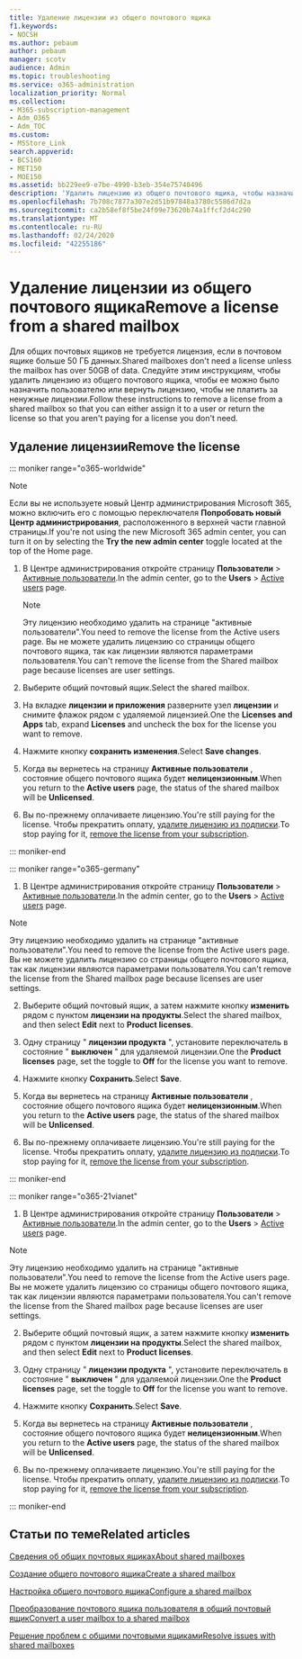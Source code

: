 ```yaml
---
title: Удаление лицензии из общего почтового ящика
f1.keywords:
- NOCSH
ms.author: pebaum
author: pebaum
manager: scotv
audience: Admin
ms.topic: troubleshooting
ms.service: o365-administration
localization_priority: Normal
ms.collection:
- M365-subscription-management
- Adm_O365
- Adm_TOC
ms.custom:
- MSStore_Link
search.appverid:
- BCS160
- MET150
- MOE150
ms.assetid: bb229ee9-e7be-4990-b3eb-354e75740496
description: 'Удалить лицензию из общего почтового ящика, чтобы назначить ее другому пользователю. '
ms.openlocfilehash: 7b708c7877a307e2d51b97848a3780c5586d7d2a
ms.sourcegitcommit: ca2b58ef8f5be24f09e73620b74a1ffcf2d4c290
ms.translationtype: MT
ms.contentlocale: ru-RU
ms.lasthandoff: 02/24/2020
ms.locfileid: "42255186"
---
```

# <a name="remove-a-license-from-a-shared-mailbox"></a><span data-ttu-id="6fe09-103">Удаление лицензии из общего почтового ящика</span><span class="sxs-lookup"><span data-stu-id="6fe09-103">Remove a license from a shared mailbox</span></span>

<span data-ttu-id="6fe09-104">Для общих почтовых ящиков не требуется лицензия, если в почтовом ящике больше 50 ГБ данных.</span><span class="sxs-lookup"><span data-stu-id="6fe09-104">Shared mailboxes don't need a license unless the mailbox has over 50GB of data.</span></span> <span data-ttu-id="6fe09-105">Следуйте этим инструкциям, чтобы удалить лицензию из общего почтового ящика, чтобы ее можно было назначить пользователю или вернуть лицензию, чтобы не платить за ненужные лицензии.</span><span class="sxs-lookup"><span data-stu-id="6fe09-105">Follow these instructions to remove a license from a shared mailbox so that you can either assign it to a user or return the license so that you aren't paying for a license you don't need.</span></span>
  
## <a name="remove-the-license"></a><span data-ttu-id="6fe09-106">Удаление лицензии</span><span class="sxs-lookup"><span data-stu-id="6fe09-106">Remove the license</span></span>

::: moniker range="o365-worldwide"

> [!NOTE]
> <span data-ttu-id="6fe09-107">Если вы не используете новый Центр администрирования Microsoft 365, можно включить его с помощью переключателя **Попробовать новый Центр администрирования**, расположенного в верхней части главной страницы.</span><span class="sxs-lookup"><span data-stu-id="6fe09-107">If you're not using the new Microsoft 365 admin center, you can turn it on by selecting the **Try the new admin center** toggle located at the top of the Home page.</span></span>

1. <span data-ttu-id="6fe09-108">В Центре администрирования откройте страницу **Пользователи** \> <a href="https://go.microsoft.com/fwlink/p/?linkid=834822" target="_blank">Активные пользователи</a>.</span><span class="sxs-lookup"><span data-stu-id="6fe09-108">In the admin center, go to the **Users** \> <a href="https://go.microsoft.com/fwlink/p/?linkid=834822" target="_blank">Active users</a> page.</span></span>

   > [!NOTE]
   > <span data-ttu-id="6fe09-109">Эту лицензию необходимо удалить на странице "активные пользователи".</span><span class="sxs-lookup"><span data-stu-id="6fe09-109">You need to remove the license from the Active users page.</span></span> <span data-ttu-id="6fe09-110">Вы не можете удалить лицензию со страницы общего почтового ящика, так как лицензии являются параметрами пользователя.</span><span class="sxs-lookup"><span data-stu-id="6fe09-110">You can't remove the license from the Shared mailbox page because licenses are user settings.</span></span> 
  
2. <span data-ttu-id="6fe09-111">Выберите общий почтовый ящик.</span><span class="sxs-lookup"><span data-stu-id="6fe09-111">Select the shared mailbox.</span></span>

3. <span data-ttu-id="6fe09-112">На вкладке **лицензии и приложения** разверните узел **лицензии** и снимите флажок рядом с удаляемой лицензией.</span><span class="sxs-lookup"><span data-stu-id="6fe09-112">One the **Licenses and Apps** tab, expand **Licenses** and uncheck the box for the license you want to remove.</span></span>

4. <span data-ttu-id="6fe09-113">Нажмите кнопку **сохранить изменения**.</span><span class="sxs-lookup"><span data-stu-id="6fe09-113">Select **Save changes**.</span></span>

5. <span data-ttu-id="6fe09-114">Когда вы вернетесь на страницу **Активные пользователи** , состояние общего почтового ящика будет **нелицензионным**.</span><span class="sxs-lookup"><span data-stu-id="6fe09-114">When you return to the **Active users** page, the status of the shared mailbox will be **Unlicensed**.</span></span>

6. <span data-ttu-id="6fe09-115">Вы по-прежнему оплачиваете лицензию.</span><span class="sxs-lookup"><span data-stu-id="6fe09-115">You're still paying for the license.</span></span> <span data-ttu-id="6fe09-116">Чтобы прекратить оплату, [удалите лицензию из подписки](../../commerce/licenses/remove-licenses-from-subscription.md).</span><span class="sxs-lookup"><span data-stu-id="6fe09-116">To stop paying for it, [remove the license from your subscription](../../commerce/licenses/remove-licenses-from-subscription.md).</span></span>

::: moniker-end

::: moniker range="o365-germany"

 1. <span data-ttu-id="6fe09-117">В Центре администрирования откройте страницу **Пользователи** \> <a href="https://go.microsoft.com/fwlink/p/?linkid=847686" target="_blank">Активные пользователи</a>.</span><span class="sxs-lookup"><span data-stu-id="6fe09-117">In the admin center, go to the **Users** \> <a href="https://go.microsoft.com/fwlink/p/?linkid=847686" target="_blank">Active users</a> page.</span></span>

   > [!NOTE]
   > <span data-ttu-id="6fe09-118">Эту лицензию необходимо удалить на странице "активные пользователи".</span><span class="sxs-lookup"><span data-stu-id="6fe09-118">You need to remove the license from the Active users page.</span></span> <span data-ttu-id="6fe09-119">Вы не можете удалить лицензию со страницы общего почтового ящика, так как лицензии являются параметрами пользователя.</span><span class="sxs-lookup"><span data-stu-id="6fe09-119">You can't remove the license from the Shared mailbox page because licenses are user settings.</span></span>

2. <span data-ttu-id="6fe09-120">Выберите общий почтовый ящик, а затем нажмите кнопку **изменить** рядом с пунктом **лицензии на продукты**.</span><span class="sxs-lookup"><span data-stu-id="6fe09-120">Select the shared mailbox, and then select **Edit** next to **Product licenses**.</span></span>

3. <span data-ttu-id="6fe09-121">Одну страницу " **лицензии продукта** ", установите переключатель в состояние " **выключен** " для удаляемой лицензии.</span><span class="sxs-lookup"><span data-stu-id="6fe09-121">One the **Product licenses** page, set the toggle to **Off** for the license you want to remove.</span></span>

4. <span data-ttu-id="6fe09-122">Нажмите кнопку **Сохранить**.</span><span class="sxs-lookup"><span data-stu-id="6fe09-122">Select **Save**.</span></span>

5. <span data-ttu-id="6fe09-123">Когда вы вернетесь на страницу **Активные пользователи** , состояние общего почтового ящика будет **нелицензионным**.</span><span class="sxs-lookup"><span data-stu-id="6fe09-123">When you return to the **Active users** page, the status of the shared mailbox will be **Unlicensed**.</span></span>

6. <span data-ttu-id="6fe09-124">Вы по-прежнему оплачиваете лицензию.</span><span class="sxs-lookup"><span data-stu-id="6fe09-124">You're still paying for the license.</span></span> <span data-ttu-id="6fe09-125">Чтобы прекратить оплату, [удалите лицензию из подписки](../../commerce/licenses/remove-licenses-from-subscription.md).</span><span class="sxs-lookup"><span data-stu-id="6fe09-125">To stop paying for it, [remove the license from your subscription](../../commerce/licenses/remove-licenses-from-subscription.md).</span></span>

::: moniker-end

::: moniker range="o365-21vianet"

 1. <span data-ttu-id="6fe09-126">В Центре администрирования откройте страницу **Пользователи** \> <a href="https://go.microsoft.com/fwlink/p/?linkid=850628" target="_blank">Активные пользователи</a>.</span><span class="sxs-lookup"><span data-stu-id="6fe09-126">In the admin center, go to the **Users** \> <a href="https://go.microsoft.com/fwlink/p/?linkid=850628" target="_blank">Active users</a> page.</span></span>

   > [!NOTE]
   > <span data-ttu-id="6fe09-127">Эту лицензию необходимо удалить на странице "активные пользователи".</span><span class="sxs-lookup"><span data-stu-id="6fe09-127">You need to remove the license from the Active users page.</span></span> <span data-ttu-id="6fe09-128">Вы не можете удалить лицензию со страницы общего почтового ящика, так как лицензии являются параметрами пользователя.</span><span class="sxs-lookup"><span data-stu-id="6fe09-128">You can't remove the license from the Shared mailbox page because licenses are user settings.</span></span>

2. <span data-ttu-id="6fe09-129">Выберите общий почтовый ящик, а затем нажмите кнопку **изменить** рядом с пунктом **лицензии на продукты**.</span><span class="sxs-lookup"><span data-stu-id="6fe09-129">Select the shared mailbox, and then select **Edit** next to **Product licenses**.</span></span>

3. <span data-ttu-id="6fe09-130">Одну страницу " **лицензии продукта** ", установите переключатель в состояние " **выключен** " для удаляемой лицензии.</span><span class="sxs-lookup"><span data-stu-id="6fe09-130">One the **Product licenses** page, set the toggle to **Off** for the license you want to remove.</span></span>

4. <span data-ttu-id="6fe09-131">Нажмите кнопку **Сохранить**.</span><span class="sxs-lookup"><span data-stu-id="6fe09-131">Select **Save**.</span></span>

5. <span data-ttu-id="6fe09-132">Когда вы вернетесь на страницу **Активные пользователи** , состояние общего почтового ящика будет **нелицензионным**.</span><span class="sxs-lookup"><span data-stu-id="6fe09-132">When you return to the **Active users** page, the status of the shared mailbox will be **Unlicensed**.</span></span>

6. <span data-ttu-id="6fe09-133">Вы по-прежнему оплачиваете лицензию.</span><span class="sxs-lookup"><span data-stu-id="6fe09-133">You're still paying for the license.</span></span> <span data-ttu-id="6fe09-134">Чтобы прекратить оплату, [удалите лицензию из подписки](../../commerce/licenses/remove-licenses-from-subscription.md).</span><span class="sxs-lookup"><span data-stu-id="6fe09-134">To stop paying for it, [remove the license from your subscription](../../commerce/licenses/remove-licenses-from-subscription.md).</span></span>

::: moniker-end 

## <a name="related-articles"></a><span data-ttu-id="6fe09-135">Статьи по теме</span><span class="sxs-lookup"><span data-stu-id="6fe09-135">Related articles</span></span>

[<span data-ttu-id="6fe09-136">Сведения об общих почтовых ящиках</span><span class="sxs-lookup"><span data-stu-id="6fe09-136">About shared mailboxes</span></span>](about-shared-mailboxes.md)

[<span data-ttu-id="6fe09-137">Создание общего почтового ящика</span><span class="sxs-lookup"><span data-stu-id="6fe09-137">Create a shared mailbox</span></span>](create-a-shared-mailbox.md)

[<span data-ttu-id="6fe09-138">Настройка общего почтового ящика</span><span class="sxs-lookup"><span data-stu-id="6fe09-138">Configure a shared mailbox</span></span>](configure-a-shared-mailbox.md)

[<span data-ttu-id="6fe09-139">Преобразование почтового ящика пользователя в общий почтовый ящик</span><span class="sxs-lookup"><span data-stu-id="6fe09-139">Convert a user mailbox to a shared mailbox</span></span>](convert-user-mailbox-to-shared-mailbox.md)

[<span data-ttu-id="6fe09-140">Решение проблем с общими почтовыми ящиками</span><span class="sxs-lookup"><span data-stu-id="6fe09-140">Resolve issues with shared mailboxes</span></span>](resolve-issues-with-shared-mailboxes.md)